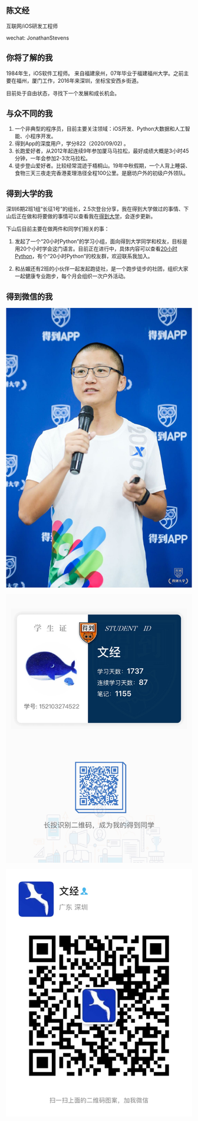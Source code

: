## **陈文经**  

互联网/iOS研发工程师

wechat: JonathanStevens

## 你将了解的我

1984年生，iOS软件工程师。 来自福建泉州，07年毕业于福建福州大学。之前主要在福州，厦门工作，2016年来深圳，坐标宝安西乡街道。

目前处于自由状态，寻找下一个发展和成长机会。 

## 与众不同的我

1. 一个非典型的程序员，目前主要关注领域：iOS开发、Python大数据和人工智能、小程序开发。 
2. 得到App的深度用户，学分822（2020/09/02) 。
3. 长跑爱好者，从2012年起连续9年参加厦马马拉松，最好成绩大概是3小时45分钟，一年会参加2-3次马拉松。 
3. 徒步登山爱好者。比较经常混迹于梧桐山。19年中秋假期，一个人背上睡袋、食物三天三夜走完香港麦理浩径全程100公里。是磨坊户外的初级户外领队。 

## 得到大学的我

深圳6期2班1组“长征1号”的组长，2.5次登台分享，我在得到大学做过的事情、下山后正在做和将要做的事情可以查看我在[得到大学](https://gitee.com/lanjing99/IAmAtDedaoUniversity)，会逐步更新。

下山后目前主要在做两件和同学们相关的事： 

1. 发起了一个“20小时Python”的学习小组，面向得到大学同学和校友，目标是用20个小时学会这门语言。目前正在进行中，具体内容可以查看[20小时Python](https://gitee.com/lanjing99/TwentyHoursPython)，有个“20小时Python”的校友群，欢迎联系我加入。 

2. 和丛媚还有2班的小伙伴一起发起跑徒社，是一个跑步徒步的社团，组织大家一起健康专业跑步，每个月会组织一次户外活动。 



## 得到微信的我

![文经](./images/wenjing.jpg)

![文经的得到学生证](./images/wenjing_dedao_app.jpg)

![文经的微信](./images/wenjing_wechat.jpg)